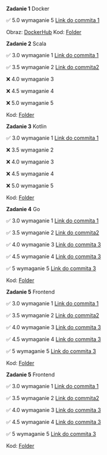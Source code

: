 **Zadanie 1** Docker

:white_check_mark: 5.0 wymaganie 5 [Link do commita 1](https://github.com/BartoszMa/e-biznes/commit/65f0e3f331355282315edad777070e7a0e3f8267#diff-1b5f0e48b08706e55870c081c508d20a3064c1dbf29cfcd114bb61bff13b6f29)

Obraz: [DockerHub](https://hub.docker.com/repository/docker/bartoszmajkowski/e_biznes/general)
Kod: [Folder](https://github.com/BartoszMa/e-biznes/tree/main/lab1)

**Zadanie 2** Scala

:white_check_mark: 3.0 wymaganie 1 [Link do commita 1](https://github.com/BartoszMa/e-biznes/commit/39a3476c14b0f03eee10f6ab64f26ad02ac97305)

:white_check_mark: 3.5 wymaganie 2 [Link do commita2 ](https://github.com/BartoszMa/e-biznes/commit/5216f7567ec1c2b188dc985cb467ce987d49e7bd)

:x: 4.0 wymaganie 3

:x: 4.5 wymaganie 4

:x: 5.0 wymaganie 5

Kod: [Folder](https://github.com/BartoszMa/e-biznes/tree/main/lab2)

**Zadanie 3** Kotlin

:white_check_mark: 3.0 wymaganie 1 [Link do commita 1](https://github.com/BartoszMa/e-biznes/commit/b37e45f732b4dd10683335bc913aa99ec47211d6)

:x: 3.5 wymaganie 2

:x: 4.0 wymaganie 3

:x: 4.5 wymaganie 4

:x: 5.0 wymaganie 5

Kod: [Folder](https://github.com/BartoszMa/e-biznes/tree/main/lab3)

**Zadanie 4** Go

:white_check_mark: 3.0 wymaganie 1 [Link do commita 1](https://github.com/BartoszMa/e-biznes/commit/367725e50a056e63eed074f4e17b28d036d9ae4c)

:white_check_mark: 3.5 wymaganie 2 [Link do commita2 ](https://github.com/BartoszMa/e-biznes/commit/ae84250090fb5f64237bb81bae68727c989019fb)

:white_check_mark: 4.0 wymaganie 3 [Link do commita 3](https://github.com/BartoszMa/e-biznes/commit/ba1d9832ce6ded33381be0c7dfbe00bd7655aff6)

:white_check_mark: 4.5 wymaganie 4 [Link do commita 3](https://github.com/BartoszMa/e-biznes/commit/ba1d9832ce6ded33381be0c7dfbe00bd7655aff6)

:white_check_mark: 5 wymaganie 5 [Link do commita 3](https://github.com/BartoszMa/e-biznes/commit/6327769a6a8fb4bb04ae71caacaa8525d2b3192a)

Kod: [Folder](https://github.com/BartoszMa/e-biznes/tree/main/lab4)

**Zadanie 5** Frontend

:white_check_mark: 3.0 wymaganie 1 [Link do commita 1](https://github.com/BartoszMa/e-biznes/commit/2ff94af3b610d3f1c5e52ad98aa766aec91a2241)

:white_check_mark: 3.5 wymaganie 2 [Link do commita2 ](https://github.com/BartoszMa/e-biznes/commit/2ff94af3b610d3f1c5e52ad98aa766aec91a2241)

:white_check_mark: 4.0 wymaganie 3 [Link do commita 3](https://github.com/BartoszMa/e-biznes/commit/2ff94af3b610d3f1c5e52ad98aa766aec91a2241)

:white_check_mark: 4.5 wymaganie 4 [Link do commita 3](https://github.com/BartoszMa/e-biznes/commit/f1adcc79273a0b6f2cfc87522974e3855499ae58)

:white_check_mark: 5 wymaganie 5 [Link do commita 3](https://github.com/BartoszMa/e-biznes/commit/fadacbbd98647be95b9acacbd37836ba4fb0ce00)

Kod: [Folder](https://github.com/BartoszMa/e-biznes/tree/main/lab5)

**Zadanie 5** Frontend

:white_check_mark: 3.0 wymaganie 1 [Link do commita 1](https://github.com/BartoszMa/e-biznes/commit/d52a6dcda17b63ac24dd0a42e5449ac5a8075060)

:white_check_mark: 3.5 wymaganie 2 [Link do commita2 ](https://github.com/BartoszMa/e-biznes/commit/d52a6dcda17b63ac24dd0a42e5449ac5a8075060)

:white_check_mark: 4.0 wymaganie 3 [Link do commita 3](https://github.com/BartoszMa/e-biznes/commit/0875dea10f44bf318062fedf95271557b1f025ce)

:white_check_mark: 4.5 wymaganie 4 [Link do commita 3](https://github.com/BartoszMa/e-biznes/commit/2510b27678187aa39f577d4ca5983c4d355acb30)

:white_check_mark: 5 wymaganie 5 [Link do commita 3](https://github.com/BartoszMa/e-biznes/commit/c03dac7a5f5035bcc04efe8ce4347f550b8f241c)

Kod: [Folder](https://github.com/BartoszMa/e-biznes/tree/main/lab6)

